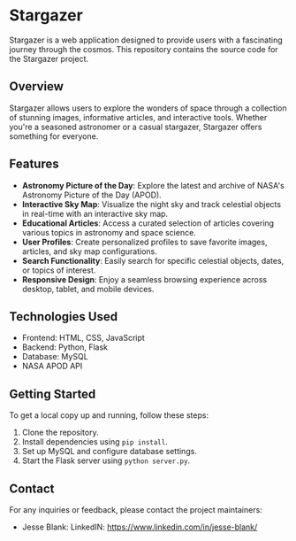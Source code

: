 # Stargazer

Stargazer is a web application designed to provide users with a fascinating journey through the cosmos. This repository contains the source code for the Stargazer project.

## Overview

Stargazer allows users to explore the wonders of space through a collection of stunning images, informative articles, and interactive tools. Whether you're a seasoned astronomer or a casual stargazer, Stargazer offers something for everyone.

## Features

- **Astronomy Picture of the Day**: Explore the latest and archive of NASA's Astronomy Picture of the Day (APOD).
- **Interactive Sky Map**: Visualize the night sky and track celestial objects in real-time with an interactive sky map.
- **Educational Articles**: Access a curated selection of articles covering various topics in astronomy and space science.
- **User Profiles**: Create personalized profiles to save favorite images, articles, and sky map configurations.
- **Search Functionality**: Easily search for specific celestial objects, dates, or topics of interest.
- **Responsive Design**: Enjoy a seamless browsing experience across desktop, tablet, and mobile devices.

## Technologies Used

- Frontend: HTML, CSS, JavaScript
- Backend: Python, Flask
- Database: MySQL
- NASA APOD API

## Getting Started

To get a local copy up and running, follow these steps:

1. Clone the repository.
2. Install dependencies using `pip install`.
3. Set up MySQL and configure database settings.
4. Start the Flask server using `python server.py`.

## Contact

For any inquiries or feedback, please contact the project maintainers:

- Jesse Blank:
  LinkedIN: https://www.linkedin.com/in/jesse-blank/
